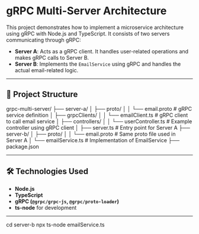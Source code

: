 # gRPC Multi-Server Architecture

This project demonstrates how to implement a microservice architecture using gRPC with Node.js and TypeScript. It consists of two servers communicating through gRPC:

- **Server A**: Acts as a gRPC client. It handles user-related operations and makes gRPC calls to Server B.
- **Server B**: Implements the `EmailService` using gRPC and handles the actual email-related logic.

---

## 📁 Project Structure

grpc-multi-server/
├── server-a/
│ ├── proto/
│ │ └── email.proto # gRPC service definition
│ ├── grpcClients/
│ │ └── emailClient.ts # gRPC client to call email service
│ ├── controllers/
│ │ └── userController.ts # Example controller using gRPC client
│ ├── server.ts # Entry point for Server A
├── server-b/
│ ├── proto/
│ │ └── email.proto # Same proto file used in Server A
│ └── emailService.ts # Implementation of EmailService
├── package.json




---

## 🛠️ Technologies Used

- **Node.js**
- **TypeScript**
- **gRPC (`@grpc/grpc-js`, `@grpc/proto-loader`)**
- **ts-node** for development

---


cd server-b
npx ts-node emailService.ts
